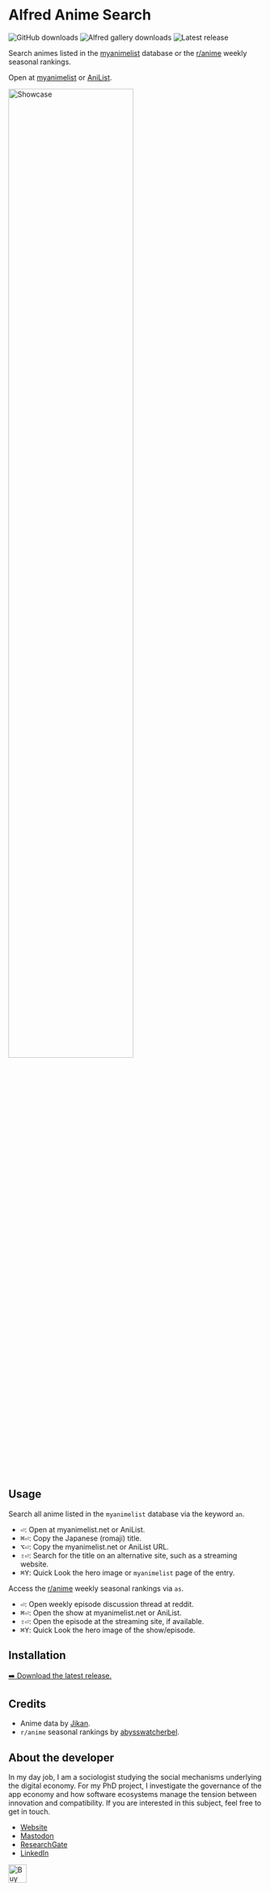 # Alfred Anime Search
![GitHub downloads](https://img.shields.io/github/downloads/chrisgrieser/alfred-anime-search/total?label=GitHub%20Downloads&style=plastic&logo=github)
![Alfred gallery downloads](https://img.shields.io/badge/dynamic/yaml?url=https%3A%2F%2Fraw.githubusercontent.com%2Fchrisgrieser%2F.config%2Frefs%2Fheads%2Fmain%2FAlfred.alfredpreferences%2Falfred-workflow-download-count.yaml&query=alfred-anime-search&style=plastic&logo=alfred&label=Gallery%20Downloads&color=%235C1F87)
![Latest release](https://img.shields.io/github/v/release/chrisgrieser/alfred-anime-search?label=Latest%20Release&style=plastic)

Search animes listed in the [myanimelist](http://myanimelist.net) database or
the [r/anime](https://www.reddit.com/r/anime/) weekly seasonal rankings.

Open at [myanimelist](http://myanimelist.net) or [AniList](https://anilist.co).

<img alt="Showcase" width=70% src="https://github.com/chrisgrieser/alfred-anime-search/assets/73286100/a84fc03b-e7f0-4926-8c04-df73cd53c813">

## Usage
Search all anime listed in the `myanimelist` database via the keyword `an`.
- <kbd>⏎</kbd>: Open at myanimelist.net or AniList.
- <kbd>⌘⏎</kbd>: Copy the Japanese (romaji) title.
- <kbd>⌥⏎</kbd>: Copy the myanimelist.net or AniList URL.
- <kbd>⇧⏎</kbd>: Search for the title on an alternative site, such as a
  streaming website.
- <kbd>⌘Y</kbd>: Quick Look the hero image or `myanimelist` page of the entry.

Access the [r/anime](https://www.reddit.com/r/anime/) weekly seasonal rankings
via `as`.
- <kbd>⏎</kbd>: Open weekly episode discussion thread at reddit.
- <kbd>⌘⏎</kbd>: Open the show at myanimelist.net or AniList.
- <kbd>⇧⏎</kbd>: Open the episode at the streaming site, if available.
- <kbd>⌘Y</kbd>: Quick Look the hero image of the show/episode.

## Installation
[➡️ Download the latest release.](https://github.com/chrisgrieser/alfred-anime-search/releases/latest)

## Credits
- Anime data by [Jikan](https://docs.api.jikan.moe/).
- `r/anime` seasonal rankings by
  [abysswatcherbel](https://github.com/abysswatcherbel/abysswatcherbel.github.io).

## About the developer
In my day job, I am a sociologist studying the social mechanisms underlying the
digital economy. For my PhD project, I investigate the governance of the app
economy and how software ecosystems manage the tension between innovation and
compatibility. If you are interested in this subject, feel free to get in touch.

- [Website](https://chris-grieser.de/)
- [Mastodon](https://pkm.social/@pseudometa)
- [ResearchGate](https://www.researchgate.net/profile/Christopher-Grieser)
- [LinkedIn](https://www.linkedin.com/in/christopher-grieser-ba693b17a/)

<a href='https://ko-fi.com/Y8Y86SQ91' target='_blank'> <img height='36'
style='border:0px;height:36px;' src='https://cdn.ko-fi.com/cdn/kofi1.png?v=3'
border='0' alt='Buy Me a Coffee at ko-fi.com' /></a>
